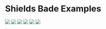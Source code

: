 # Shields Bade Examples

![](https://img.shields.io/badge/Node.js-6.9-7fbd42.svg?style=plastic)
![](https://img.shields.io/badge/Python-3.4-3572A5.svg?style=plastic)
![](https://img.shields.io/badge/Status-Halted-FF0000.svg?style=plastic)
![](https://img.shields.io/badge/Status-Completed-008000.svg?style=plastic)
![](https://img.shields.io/badge/Status-In%20Development-EE7600.svg?style=plastic)
![](https://img.shields.io/badge/Status-Continuous%20Development-800080.svg?style=plastic)

